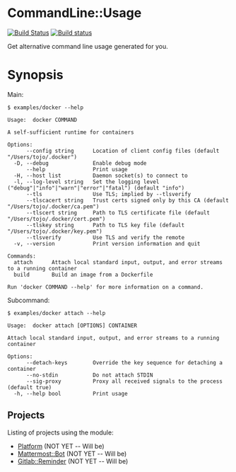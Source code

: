 # CommandLine::Usage

[![Build Status](https://travis-ci.org/7ojo/p6-commandline-usage.svg?branch=master)](https://travis-ci.org/7ojo/p6-commandline-usage) [![Build status](https://ci.appveyor.com/api/projects/status/l3i5vujymxpevn3u/branch/master?svg=true)](https://ci.appveyor.com/project/7ojo/p6-commandline-usage/branch/master)

Get alternative command line usage generated for you.

# Synopsis

Main:

    $ examples/docker --help
        
    Usage:	docker COMMAND

    A self-sufficient runtime for containers

    Options:
          --config string      Location of client config files (default "/Users/tojo/.docker")
      -D, --debug              Enable debug mode
          --help               Print usage
      -H, --host list          Daemon socket(s) to connect to
      -l, --log-level string   Set the logging level ("debug"|"info"|"warn"|"error"|"fatal") (default "info")
          --tls                Use TLS; implied by --tlsverify
          --tlscacert string   Trust certs signed only by this CA (default "/Users/tojo/.docker/ca.pem")
          --tlscert string     Path to TLS certificate file (default "/Users/tojo/.docker/cert.pem")
          --tlskey string      Path to TLS key file (default "/Users/tojo/.docker/key.pem")
          --tlsverify          Use TLS and verify the remote
      -v, --version            Print version information and quit

    Commands:
      attach      Attach local standard input, output, and error streams to a running container
      build       Build an image from a Dockerfile

    Run 'docker COMMAND --help' for more information on a command.

Subcommand:

    $ examples/docker attach --help

    Usage:	docker attach [OPTIONS] CONTAINER

    Attach local standard input, output, and error streams to a running container

    Options:
          --detach-keys        Override the key sequence for detaching a container
          --no-stdin           Do not attach STDIN
          --sig-proxy          Proxy all received signals to the process (default true)
      -h, --help bool          Print usage

## Projects

Listing of projects using the module:

- [Platform](https://github.com/7ojo/perl6-platform) (NOT YET -- Will be)
- [Mattermost::Bot](https://github.com/7ojo/p6-mattermost-bot) (NOT YET -- Will be)
- [Gitlab::Reminder](https://github.com/7ojo/perl6-gitlab-reminder) (NOT YET -- Will be)
